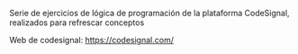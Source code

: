 Serie de ejercicios de lógica de programación de la plataforma CodeSignal, realizados para refrescar conceptos

Web de codesignal: https://codesignal.com/